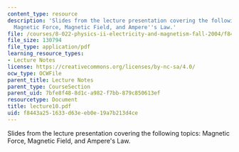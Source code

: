 ```yaml
---
content_type: resource
description: 'Slides from the lecture presentation covering the following topics:
  Magnetic Force, Magnetic Field, and Ampere''s Law.'
file: /courses/8-022-physics-ii-electricity-and-magnetism-fall-2004/f8443a251633d63eeb0e19a7b213d4ce_lecture10.pdf
file_size: 130794
file_type: application/pdf
learning_resource_types:
- Lecture Notes
license: https://creativecommons.org/licenses/by-nc-sa/4.0/
ocw_type: OCWFile
parent_title: Lecture Notes
parent_type: CourseSection
parent_uid: 7bfe8f48-8d1c-a982-f7bb-879c850613ef
resourcetype: Document
title: lecture10.pdf
uid: f8443a25-1633-d63e-eb0e-19a7b213d4ce
---
```

Slides from the lecture presentation covering the following topics: Magnetic Force, Magnetic Field, and Ampere's Law.